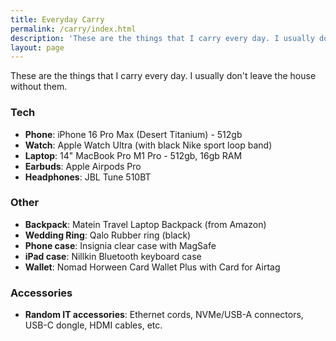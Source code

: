 ```yaml
---
title: Everyday Carry
permalink: /carry/index.html
description: 'These are the things that I carry every day. I usually don''t leave the house without them.'
layout: page
---
```


These are the things that I carry every day. I usually don't leave the house without them.

### Tech

- **Phone**: iPhone 16 Pro Max (Desert Titanium) - 512gb
- **Watch**: Apple Watch Ultra (with black Nike sport loop band)
- **Laptop**: 14" MacBook Pro M1 Pro - 512gb, 16gb RAM
- **Earbuds**: Apple Airpods Pro
- **Headphones**: JBL Tune 510BT

### Other

- **Backpack**: Matein Travel Laptop Backpack (from Amazon)
- **Wedding Ring**: Qalo Rubber ring (black)
- **Phone case**: Insignia clear case with MagSafe
- **iPad case**: Nillkin Bluetooth keyboard case
- **Wallet**: Nomad Horween Card Wallet Plus with Card for Airtag

### Accessories

- **Random IT accessories**: Ethernet cords, NVMe/USB-A connectors, USB-C dongle, HDMI cables, etc.